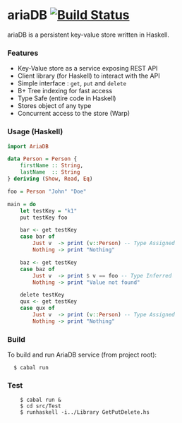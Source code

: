 # ariaDB [![Build Status](https://travis-ci.org/proneetv/ariaDB.svg?branch=master)](https://travis-ci.org/proneetv/ariaDB)
ariaDB is a persistent key-value store written in Haskell.

### Features
- Key-Value store as a service exposing REST API
- Client library (for Haskell) to interact with the API
- Simple interface : `get`, `put` and `delete`
- B+ Tree indexing for fast access
- Type Safe (entire code in Haskell)
- Stores object of any type
- Concurrent access to the store (Warp)

### Usage (Haskell)
```haskell
import AriaDB

data Person = Person {
    firstName :: String,
    lastName  :: String
} deriving (Show, Read, Eq)

foo = Person "John" "Doe"

main = do
    let testKey = "k1"
    put testKey foo

    bar <- get testKey
    case bar of
        Just v  -> print (v::Person) -- Type Assigned
        Nothing -> print "Nothing"

    baz <- get testKey
    case baz of
        Just v  -> print $ v == foo -- Type Inferred
        Nothing -> print "Value not found"

    delete testKey
    qux <- get testKey
    case qux of
        Just v  -> print (v::Person) -- Type Assigned
        Nothing -> print "Nothing"
```

### Build
To build and run AriaDB service (from project root):
```shell
  $ cabal run
```

### Test
```shell
	$ cabal run &
	$ cd src/Test
	$ runhaskell -i../Library GetPutDelete.hs
```
